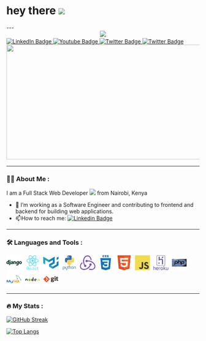 <h1>
  hey there
  <img src="https://media.giphy.com/media/hvRJCLFzcasrR4ia7z/giphy.gif" width="30px"/>
</h1>
---

<div id="header" align="center">
  <img src="https://media.giphy.com/media/M9gbBd9nbDrOTu1Mqx/giphy.gif" width="100"/>
</div>
<div id="badges">
  <a href="https://www.linkedin.com/in/livingstone-kimani">
    <img src="https://img.shields.io/badge/LinkedIn-blue?style=for-the-badge&logo=linkedin&logoColor=white" alt="LinkedIn Badge"/>
  </a>
  <a href="https://www.youtube.com/channel/UCZ7OS_qDV2AQ9mamOg5kc_Q">
    <img src="https://img.shields.io/badge/YouTube-red?style=for-the-badge&logo=youtube&logoColor=white" alt="Youtube Badge"/>
  </a>
  <a href="https://twitter.com/stonekimani">
    <img src="https://img.shields.io/badge/Twitter-blue?style=for-the-badge&logo=twitter&logoColor=white" alt="Twitter Badge"/>
  </a>
  <a href="https://www.compiteks.co.ke">
    <img src="https://img.shields.io/badge/compiteks-blue?style=for-the-badge&logo=computer&logoColor=white" alt="Twitter Badge"/>
  </a>
</div>

<div align="center">
  <img src="https://media.giphy.com/media/jdPMeyv9rn0hZHh8n9/giphy.gif" width="600" height="300"/>
  
</div>

---

### :man_technologist: About Me :
I am a Full Stack Web Developer <img src="https://media.giphy.com/media/WUlplcMpOCEmTGBtBW/giphy.gif" width="30"> from Nairobi, Kenya

- :telescope: I’m working as a Software Engineer and contributing to frontend and backend for building web applications.
- :mailbox:How to reach me: [![Linkedin Badge](https://img.shields.io/badge/-Kimani-blue?style=flat&logo=Linkedin&logoColor=white)](https://www.linkedin.com/in/livingstone-kimani)
---
### :hammer_and_wrench: Languages and Tools :
<div>
  <img src="https://github.com/devicons/devicon/blob/master/icons/django/django-plain-wordmark.svg" title="Dango"  alt="Django" width="40" height="40"/>&nbsp;
  <img src="https://github.com/devicons/devicon/blob/master/icons/react/react-original-wordmark.svg" title="React" alt="React" width="40" height="40"/>&nbsp;
  <img src="https://github.com/devicons/devicon/blob/master/icons/materialui/materialui-original.svg" title="Material UI" alt="Material UI" width="40" height="40"/>&nbsp;
  <img src="https://github.com/devicons/devicon/blob/master/icons/python/python-original-wordmark.svg" title="Python" alt="Python" width="40" height="40"/>&nbsp;
  <img src="https://github.com/devicons/devicon/blob/master/icons/redux/redux-original.svg" title="Redux" alt="Redux " width="40" height="40"/>&nbsp;
  <img src="https://github.com/devicons/devicon/blob/master/icons/css3/css3-plain-wordmark.svg"  title="CSS3" alt="CSS" width="40" height="40"/>&nbsp;
  <img src="https://github.com/devicons/devicon/blob/master/icons/html5/html5-original.svg" title="HTML5" alt="HTML" width="40" height="40"/>&nbsp;
  <img src="https://github.com/devicons/devicon/blob/master/icons/javascript/javascript-original.svg" title="JavaScript" alt="JavaScript" width="40" height="40"/>&nbsp;  
  <img src="https://github.com/devicons/devicon/blob/master/icons/heroku/heroku-original-wordmark.svg" title="Heroku" alt="Heroku" width="40" height="40"/>&nbsp; 
  <img src="https://github.com/devicons/devicon/blob/master/icons/php/php-original.svg" title="PHP" alt="PHP" width="40" height="40"/>&nbsp; 
  <img src="https://github.com/devicons/devicon/blob/master/icons/mysql/mysql-original-wordmark.svg" title="MySQL"  alt="MySQL" width="40" height="40"/>&nbsp;
  <img src="https://github.com/devicons/devicon/blob/master/icons/nodejs/nodejs-original-wordmark.svg" title="NodeJS" alt="NodeJS" width="40" height="40"/>&nbsp;
  <img src="https://github.com/devicons/devicon/blob/master/icons/git/git-original-wordmark.svg" title="Git" alt="Git" width="40" height="40"/>&nbsp;
</div>

---

### :fire: My Stats :

[![GitHub Streak](http://github-readme-streak-stats.herokuapp.com?user=kimsy254&theme=dark&background=000000)](https://git.io/streak-stats)

[![Top Langs](https://github-readme-stats.vercel.app/api/top-langs/?username=kimsy254&layout=compact&theme=vision-friendly-dark)](https://github.com/anuraghazra/github-readme-stats)
